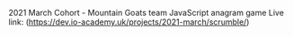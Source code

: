 2021 March Cohort - Mountain Goats team
JavaScript anagram game
Live link: (https://dev.io-academy.uk/projects/2021-march/scrumble/)

